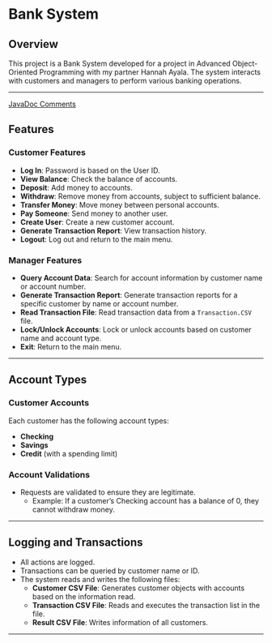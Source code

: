# Bank System

## Overview
This project is a Bank System developed for a project in Advanced Object-Oriented Programming with my partner Hannah Ayala. The system interacts with customers and managers to perform various banking operations.

---

[JavaDoc Comments](https://gerardos0.github.io/Bank-System/)

## Features

### Customer Features
- **Log In**: Password is based on the User ID.
- **View Balance**: Check the balance of accounts.
- **Deposit**: Add money to accounts.
- **Withdraw**: Remove money from accounts, subject to sufficient balance.
- **Transfer Money**: Move money between personal accounts.
- **Pay Someone**: Send money to another user.
- **Create User**: Create a new customer account.
- **Generate Transaction Report**: View transaction history.
- **Logout**: Log out and return to the main menu.

### Manager Features
- **Query Account Data**: Search for account information by customer name or account number.
- **Generate Transaction Report**: Generate transaction reports for a specific customer by name or account number.
- **Read Transaction File**: Read transaction data from a `Transaction.CSV` file.
- **Lock/Unlock Accounts**: Lock or unlock accounts based on customer name and account type.
- **Exit**: Return to the main menu.

---

## Account Types

### Customer Accounts
Each customer has the following account types:
- **Checking**
- **Savings**
- **Credit** (with a spending limit)

### Account Validations
- Requests are validated to ensure they are legitimate.
  - Example: If a customer’s Checking account has a balance of 0, they cannot withdraw money.

---

## Logging and Transactions
- All actions are logged.
- Transactions can be queried by customer name or ID.
- The system reads and writes the following files:
  - **Customer CSV File**: Generates customer objects with accounts based on the information read.
  - **Transaction CSV File**: Reads and executes the transaction list in the file.
  - **Result CSV File**: Writes information of all customers.

---
